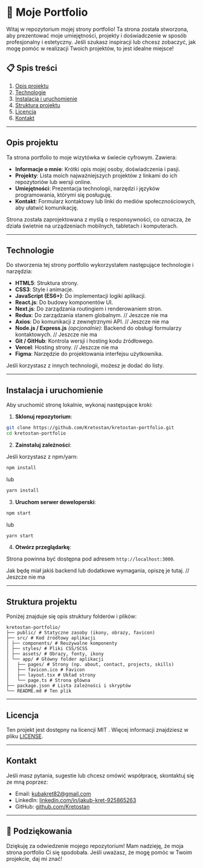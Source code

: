 # 🌟 Moje Portfolio

Witaj w repozytorium mojej strony portfolio! Ta strona została stworzona, aby prezentować moje umiejętności, projekty i doświadczenie w sposób profesjonalny i estetyczny. Jeśli szukasz inspiracji lub chcesz zobaczyć, jak mogę pomóc w realizacji Twoich projektów, to jest idealne miejsce!

## 📋 Spis treści

1.  [Opis projektu](#opis-projektu)
2.  [Technologie](#technologie)
3.  [Instalacja i uruchomienie](#instalacja-i-uruchomienie)
4.  [Struktura projektu](#struktura-projektu)
5.  [Licencja](#licencja)
6.  [Kontakt](#kontakt)

---

## Opis projektu

Ta strona portfolio to moje wizytówka w świecie cyfrowym. Zawiera:

-   **Informacje o mnie**: Krótki opis mojej osoby, doświadczenia i pasji.
-   **Projekty**: Lista moich najważniejszych projektów z linkami do ich repozytoriów lub wersji online.
-   **Umiejętności**: Prezentacja technologii, narzędzi i języków programowania, którymi się posługuję.
-   **Kontakt**: Formularz kontaktowy lub linki do mediów społecznościowych, aby ułatwić komunikację.

Strona została zaprojektowana z myślą o responsywności, co oznacza, że działa świetnie na urządzeniach mobilnych, tabletach i komputerach.

---

## Technologie

Do stworzenia tej strony portfolio wykorzystałem następujące technologie i narzędzia:

-   **HTML5**: Struktura strony.
-   **CSS3**: Style i animacje.
-   **JavaScript (ES6+)**: Do implementacji logiki aplikacji.
-   **React.js**: Do budowy komponentów UI.
-   **Next.js**: Do zarządzania routingiem i renderowaniem stron.
-   **Redux**: Do zarządzania stanem globalnym. // Jeszcze nie ma
-   **Axios**: Do komunikacji z zewnętrznymi API. // Jeszcze nie ma
-   **Node.js / Express.js** _(opcjonalnie)_: Backend do obsługi formularzy kontaktowych. // Jeszcze nie ma
-   **Git / GitHub**: Kontrola wersji i hosting kodu źródłowego.
-   **Vercel**: Hosting strony. // Jeszcze nie ma
-   **Figma**: Narzędzie do projektowania interfejsu użytkownika.

Jeśli korzystasz z innych technologii, możesz je dodać do listy.

---

## Instalacja i uruchomienie

Aby uruchomić stronę lokalnie, wykonaj następujące kroki:

1. **Sklonuj repozytorium**:

```bash
git clone https://github.com/Kretostan/kretostan-portfolio.git
cd kretostan-portfolio
```

2. **Zainstaluj zależności**:

Jeśli korzystasz z npm/yarn:

```bash
npm install
```

lub

```bash
yarn install
```

3. **Uruchom serwer deweloperski**:

```bash
npm start
```

lub

```bash
yarn start
```

4. **Otwórz przeglądarkę**:

Strona powinna być dostępna pod adresem `http://localhost:3000`.

Jak będę miał jakiś backend lub dodatkowe wymagania, opiszę je tutaj. // Jeszcze nie ma

---

## Struktura projektu

Poniżej znajduje się opis struktury folderów i plików:

```
kretostan-portfolio/
├── public/ # Statyczne zasoby (ikony, obrazy, favicon)
├── src/ # Kod źródłowy aplikacji
│ ├── components/ # Reużywalne komponenty
│ ├── styles/ # Pliki CSS/SCSS
│ ├── assets/ # Obrazy, fonty, ikony
│ └── app/ # Główny folder aplikacji
│   ├── pages/ # Strony (np. about, contact, projects, skills)
│   ├── favicon.ico # Favicon
│   ├── layout.tsx # Układ strony
│   └── page.ts # Strona główna
├── package.json # Lista zależności i skryptów
└── README.md # Ten plik
```

---

## Licencja

Ten projekt jest dostępny na licencji MIT . Więcej informacji znajdziesz w pliku [LICENSE](LICENSE).

---

## Kontakt

Jeśli masz pytania, sugestie lub chcesz omówić współpracę, skontaktuj się ze mną poprzez:

-   Email: kubakret82@gmail.com
-   LinkedIn: [linkedin.com/in/jakub-kret-925865263](https://www.linkedin.com/in/jakub-kret-925865263/)
-   GitHub: [github.com/Kretostan](https://github.com/Kretostan)

---

## 🙏 Podziękowania

Dziękuję za odwiedzenie mojego repozytorium! Mam nadzieję, że moja strona portfolio Ci się spodobała. Jeśli uważasz, że mogę pomóc w Twoim projekcie, daj mi znać!
